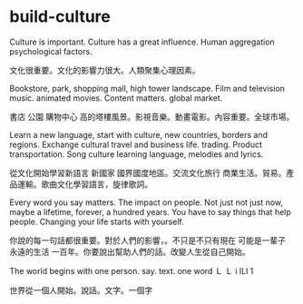 

# build-culture

Culture is important. Culture has a great influence. Human aggregation psychological factors.

文化很重要。文化的影響力很大。人類聚集心理因素。

Bookstore, park, shopping mall, high tower landscape. Film and television music. animated movies. Content matters. global market.

書店 公園 購物中心 高的塔樓風景。影視音樂。動畫電影。內容重要。全球市場。



Learn a new language, start with culture, new countries, borders and regions. Exchange cultural travel and business life. trading. Product transportation. Song culture learning language, melodies and lyrics.


從文化開始學習新語言 新國家 國界國度地區。交流文化旅行 商業生活。貿易。產品運輸。歌曲文化學習語言，旋律歌詞。


Every word you say matters. The impact on people. Not just not just now, maybe a lifetime, forever, a hundred years. You have to say things that help people. Changing your life starts with yourself.

你說的每一句話都很重要。對於人們的影響，。不只是不只有現在 可能是一輩子 永遠的生活 一百年。你要說出幫助人們的話。改變人生從自己開始。



The world begins with one person. say. text. one word
Ｌ Ｌ i ILl 1


世界從一個人開始。說話。文字。一個字


